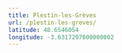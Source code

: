 ```yaml
---
title: Plestin-les-Grèves
url: /plestin-les-greves/
latitude: 48.6546054
longitude: -3.6317207000000002
---
```

